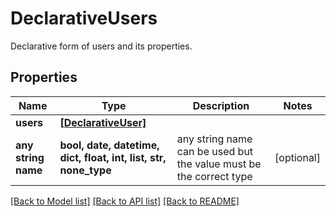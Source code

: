 # DeclarativeUsers

Declarative form of users and its properties.

## Properties
Name | Type | Description | Notes
------------ | ------------- | ------------- | -------------
**users** | [**[DeclarativeUser]**](DeclarativeUser.md) |  | 
**any string name** | **bool, date, datetime, dict, float, int, list, str, none_type** | any string name can be used but the value must be the correct type | [optional]

[[Back to Model list]](../README.md#documentation-for-models) [[Back to API list]](../README.md#documentation-for-api-endpoints) [[Back to README]](../README.md)


